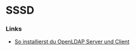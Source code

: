# SSSD


### Links
+ [So installierst du OpenLDAP Server und Client](https://www.howtoforge.de/anleitung/so-installierst-du-openldap-server-und-client-auf-rocky-linux-9/) 
